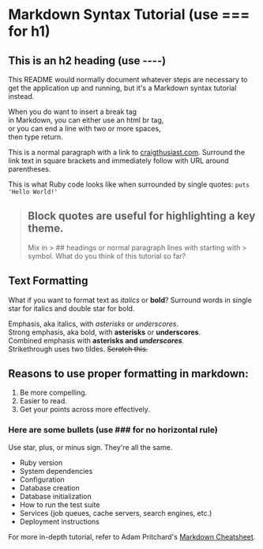 Markdown Syntax Tutorial (use === for h1)
========================

This is an h2 heading (use ----)
--------------------------------

This README would normally document whatever steps are necessary to get the
application up and running, but it's a Markdown syntax tutorial instead.

When you do want to insert a break tag <br /> in Markdown, you can either use an html br tag,  
or you can end a line with two or more spaces,  
then type return.

This is a normal paragraph with a link to [craigthusiast.com](http://www.craigthusiast.com).
Surround the link text in square brackets and immediately follow with URL around parentheses.

This is what Ruby code looks like when surrounded by single quotes: `puts 'Hello World!'`

> ## Block quotes are useful for highlighting a key theme.
> Mix in > ## headings or normal paragraph lines with starting with > symbol.
> What do you think of this tutorial so far?

## Text Formatting
What if you want to format text as *italics* or **bold**? 
Surround words in single star for italics and double star for bold.

Emphasis, aka italics, with *asterisks* or _underscores_.  
Strong emphasis, aka bold, with **asterisks** or __underscores__.  
Combined emphasis with **asterisks and _underscores_**.  
Strikethrough uses two tildes. ~~Scratch this.~~

## Reasons to use proper formatting in markdown:

1. Be more compelling.
2. Easier to read.
3. Get your points across more effectively.

### Here are some bullets (use ### for no horizontal rule)
Use star, plus, or minus sign. They're all the same.

* Ruby version
* System dependencies
* Configuration
* Database creation
* Database initialization
* How to run the test suite
* Services (job queues, cache servers, search engines, etc.)
* Deployment instructions

For more in-depth tutorial, refer to Adam Pritchard's [Markdown Cheatsheet](https://github.com/adam-p/markdown-here/wiki/Markdown-Cheatsheet).